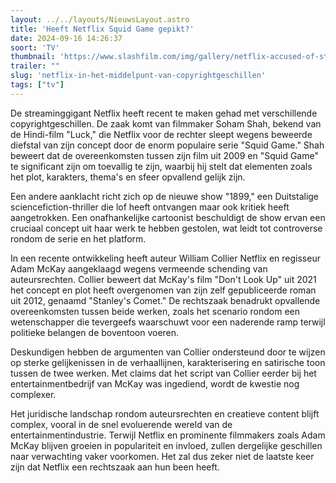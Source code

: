 ```yaml
---
layout: ../../layouts/NieuwsLayout.astro
title: 'Heeft Netflix Squid Game gepikt?'
date: 2024-09-16 14:26:37
soort: 'TV'
thumbnail: 'https://www.slashfilm.com/img/gallery/netflix-accused-of-stealing-squid-game-heres-what-we-know/intro-1726336407.jpg'
trailer: ""
slug: 'netflix-in-het-middelpunt-van-copyrightgeschillen'
tags: ["tv"]
---
```


De streaminggigant Netflix heeft recent te maken gehad met verschillende copyrightgeschillen. De zaak komt van filmmaker Soham Shah, bekend van de Hindi-film "Luck," die Netflix voor de rechter sleept wegens beweerde diefstal van zijn concept door de enorm populaire serie "Squid Game." Shah beweert dat de overeenkomsten tussen zijn film uit 2009 en "Squid Game" te significant zijn om toevallig te zijn, waarbij hij stelt dat elementen zoals het plot, karakters, thema's en sfeer opvallend gelijk zijn.

Een andere aanklacht richt zich op de nieuwe show "1899," een Duitstalige sciencefiction-thriller die lof heeft ontvangen maar ook kritiek heeft aangetrokken. Een onafhankelijke cartoonist beschuldigt de show ervan een cruciaal concept uit haar werk te hebben gestolen, wat leidt tot controverse rondom de serie en het platform.

In een recente ontwikkeling heeft auteur William Collier Netflix en regisseur Adam McKay aangeklaagd wegens vermeende schending van auteursrechten. Collier beweert dat McKay's film "Don't Look Up" uit 2021 het concept en plot heeft overgenomen van zijn zelf gepubliceerde roman uit 2012, genaamd "Stanley's Comet." De rechtszaak benadrukt opvallende overeenkomsten tussen beide werken, zoals het scenario rondom een wetenschapper die tevergeefs waarschuwt voor een naderende ramp terwijl politieke belangen de boventoon voeren.

Deskundigen hebben de argumenten van Collier ondersteund door te wijzen op sterke gelijkenissen in de verhaallijnen, karakterisering en satirische toon tussen de twee werken. Met claims dat het script van Collier eerder bij het entertainmentbedrijf van McKay was ingediend, wordt de kwestie nog complexer.

Het juridische landschap rondom auteursrechten en creatieve content blijft complex, vooral in de snel evoluerende wereld van de entertainmentindustrie. Terwijl Netflix en prominente filmmakers zoals Adam McKay blijven groeien in populariteit en invloed, zullen dergelijke geschillen naar verwachting vaker voorkomen. Het zal dus zeker niet de laatste keer zijn dat Netflix een rechtszaak aan hun been heeft.
